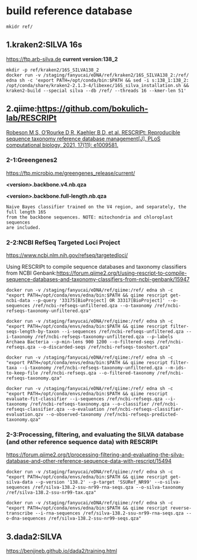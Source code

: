 # build reference database

    mkidr ref/

## 1.kraken2:SILVA 16s
https://ftp.arb-silva.de **current version:138_2**

    mkdir -p ref/kraken2/16S_SILVA138_2
    docker run -v /staging/fanyucai/eDNA/ref/kraken2/16S_SILVA138_2:/ref/ edna sh -c 'export PATH=/opt/conda/bin:$PATH && sed -i s:138_1:138_2: /opt/conda/share/kraken2-2.1.3-4/libexec/16S_silva_installation.sh && kraken2-build --special silva --db /ref/ --threads 16 --kmer-len 51'

## 2.qiime:https://github.com/bokulich-lab/RESCRIPt

[Robeson M S, O’Rourke D R, Kaehler B D, et al. RESCRIPt: Reproducible sequence taxonomy reference database management[J]. PLoS computational biology, 2021, 17(11): e1009581.](https://journals.plos.org/ploscompbiol/article?id=10.1371/journal.pcbi.1009581)

### 2-1:Greengenes2
https://ftp.microbio.me/greengenes_release/current/

**\<version\>.backbone.v4.nb.qza**

**\<version\>.backbone.full-length.nb.qza**
    
    Naive Bayes classifier trained on the V4 region, and separately, the full length 16S
    from the backbone sequences. NOTE: mitochondria and chloroplast sequences
    are included.

### 2-2:NCBI RefSeq Targeted Loci Project
https://www.ncbi.nlm.nih.gov/refseq/targetedloci/

Using RESCRIPt to compile sequence databases and taxonomy classifiers from NCBI Genbank:https://forum.qiime2.org/t/using-rescript-to-compile-sequence-databases-and-taxonomy-classifiers-from-ncbi-genbank/15947

    docker run -v /staging/fanyucai/eDNA/ref/qiime:/ref/ edna sh -c "export PATH=/opt/conda/envs/edna/bin:$PATH && qiime rescript get-ncbi-data --p-query '33175[BioProject] OR 33317[BioProject]' --o-sequences /ref/ncbi-refseqs-unfiltered.qza --o-taxonomy /ref/ncbi-refseqs-taxonomy-unfiltered.qza"
    
    docker run -v /staging/fanyucai/eDNA/ref/qiime:/ref/ edna sh -c "export PATH=/opt/conda/envs/edna/bin:$PATH && qiime rescript filter-seqs-length-by-taxon --i-sequences /ref/ncbi-refseqs-unfiltered.qza --i-taxonomy /ref/ncbi-refseqs-taxonomy-unfiltered.qza --p-labels Archaea Bacteria --p-min-lens 900 1200 --o-filtered-seqs /ref/ncbi-refseqs.qza --o-discarded-seqs /ref/ncbi-refseqs-tooshort.qza"

    docker run -v /staging/fanyucai/eDNA/ref/qiime:/ref/ edna sh -c "export PATH=/opt/conda/envs/edna/bin:$PATH && qiime rescript filter-taxa --i-taxonomy /ref/ncbi-refseqs-taxonomy-unfiltered.qza --m-ids-to-keep-file /ref/ncbi-refseqs.qza --o-filtered-taxonomy /ref/ncbi-refseqs-taxonomy.qza"    

    docker run -v /staging/fanyucai/eDNA/ref/qiime:/ref/ edna sh -c "export PATH=/opt/conda/envs/edna/bin:$PATH && qiime rescript evaluate-fit-classifier --i-sequences /ref/ncbi-refseqs.qza --i-taxonomy /ref/ncbi-refseqs-taxonomy.qza --o-classifier /ref/ncbi-refseqs-classifier.qza --o-evaluation /ref/ncbi-refseqs-classifier-evaluation.qzv --o-observed-taxonomy /ref/ncbi-refseqs-predicted-taxonomy.qza"

### 2-3:Processing, filtering, and evaluating the SILVA database (and other reference sequence data) with RESCRIPt
https://forum.qiime2.org/t/processing-filtering-and-evaluating-the-silva-database-and-other-reference-sequence-data-with-rescript/15494

    docker run -v /staging/fanyucai/eDNA/ref/qiime:/ref/ edna sh -c "export PATH=/opt/conda/envs/edna/bin:$PATH && qiime rescript get-silva-data --p-version '138.2' --p-target 'SSURef_NR99' --o-silva-sequences /ref/silva-138.2-ssu-nr99-rna-seqs.qza --o-silva-taxonomy /ref/silva-138.2-ssu-nr99-tax.qza"
    
    docker run -v /staging/fanyucai/eDNA/ref/qiime:/ref/ edna sh -c "export PATH=/opt/conda/envs/edna/bin:$PATH && qiime rescript reverse-transcribe --i-rna-sequences /ref/silva-138.2-ssu-nr99-rna-seqs.qza --o-dna-sequences /ref/silva-138.2-ssu-nr99-seqs.qza"

## 3.dada2:SILVA
https://benjjneb.github.io/dada2/training.html